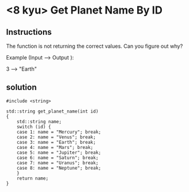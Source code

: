 # <8 kyu> Get Planet Name By ID

## Instructions

The function is not returning the correct values. Can you figure out why?

Example (Input --> Output ):

3 --> "Earth"

## solution

```
#include <string>

std::string get_planet_name(int id)
{
    std::string name;
    switch (id) {
    case 1: name = "Mercury"; break;
    case 2: name = "Venus"; break;
    case 3: name = "Earth"; break;
    case 4: name = "Mars"; break;
    case 5: name = "Jupiter"; break;
    case 6: name = "Saturn"; break;
    case 7: name = "Uranus"; break;
    case 8: name = "Neptune"; break;
    }
    return name;
}
```